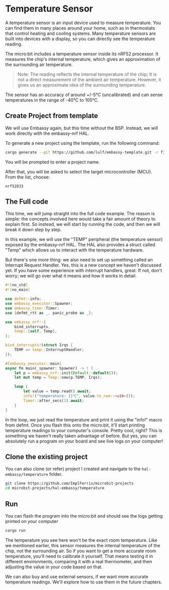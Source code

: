# Temperature Sensor

A temperature sensor is an input device used to measure temperature. You can find them in many places around your home, such as in thermostats that control heating and cooling systems. Many temperature sensors are built into devices with a display, so you can directly see the temperature reading.

The micro:bit includes a temperature sensor inside its nRF52 processor. It measures the chip's internal temperature, which gives an approximation of the surrounding air temperature.

> Note: The reading reflects the internal temperature of the chip; It is not a direct measurement of the ambient air temperature. However, it gives us an approximate idea of the surrounding temperature. 

The sensor has an accuracy of around +/-5°C (uncalibrated) and can sense temperatures in the range of -40°C to 105°C.

## Create Project from template

We will use Embassy again, but this time without the BSP. Instead, we will work directly with the embassy-nrf HAL.

To generate a new project using the template, run the following command:

```sh
cargo generate --git https://github.com/lulf/embassy-template.git -r f3179dc
```

You will be prompted to enter a project name. 

After that, you will be asked to select the target microcontroller (MCU). From the list, choose:
```
nrf52833
```

## The Full code

This time, we will jump straight into the full code example. The reason is simple: the concepts involved here would take a fair amount of theory to explain first. So instead, we will start by running the code, and then we will break it down step by step.

In this example, we will use the "TEMP" peripheral (the temperature sensor) exposed by the embassy-nrf HAL. The HAL also provides a struct called "Temp" which allows us to interact with the temperature hardware. 

But there's one more thing: we also need to set up something called an Interrupt Request Handler. Yes, this is a new concept we haven't discussed yet. If you have some experience with interrupt handlers, great. If not, don't worry; we will go over what it means and how it works in detail.

```rust
#![no_std]
#![no_main]

use defmt::info;
use embassy_executor::Spawner;
use embassy_time::Timer;
use {defmt_rtt as _, panic_probe as _};

use embassy_nrf::{
    bind_interrupts,
    temp::{self, Temp},
};

bind_interrupts!(struct Irqs {
    TEMP => temp::InterruptHandler;
});

#[embassy_executor::main]
async fn main(_spawner: Spawner) -> ! {
    let p = embassy_nrf::init(Default::default());
    let mut temp = Temp::new(p.TEMP, Irqs);

    loop {
        let value = temp.read().await;
        info!("temperature: {}℃", value.to_num::<u16>());
        Timer::after_secs(1).await;
    }
}
```

In the loop, we just read the temperature and print it using the "info!" macro from defmt. Once you flash this onto the micro:bit, it'll start printing temperature readings to your computer's console. Pretty cool, right? This is something we haven't really taken advantage of before. But yes, you can absolutely run a program on your board and see live logs on your computer!


## Clone the existing project
You can also clone (or refer) project I created and navigate to the `hal-embassy/temperature` folder.

```sh
git clone https://github.com/ImplFerris/microbit-projects
cd microbit-projects/hal-embassy/temperature
```


## Run

You can flash the program into the micro:bit and should see the logs getting printed on your computer

```sh
cargo run
```

The temperature you see here won't be the exact room temperature. Like we mentioned earlier, this sensor measures the internal temperature of the chip, not the surrounding air. So if you want to get a more accurate room temperature, you'll need to calibrate it yourself. That means testing it in different environments, comparing it with a real thermometer, and then adjusting the value in your code based on that. 

We can also buy and use external sensors, if we want more accurate temperature readings. We'll explore how to use them in the future chapters.

